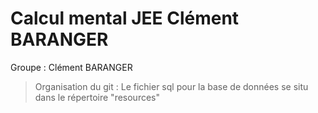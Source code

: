 # Calcul mental JEE Clément BARANGER

Groupe : Clément BARANGER

> Organisation du git : Le fichier sql pour la base de données se situ dans le répertoire "resources"

    

